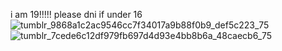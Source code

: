 i am 19!!!!! please dni if under 16
![tumblr_9868a1c2ac9546cc7f34017a9b88f0b9_def5c223_75](https://github.com/user-attachments/assets/181c59eb-9621-4965-9493-deefb2473459)
![tumblr_7cede6c12df979fb697d4d93e4bb8b6a_48caecb6_75](https://github.com/user-attachments/assets/41b971ef-24d2-4684-be58-8047a769c57f)

 
